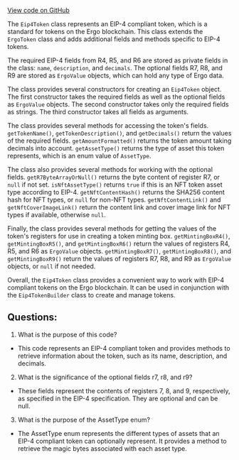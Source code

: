 [View code on GitHub](https://github.com/ergoplatform/ergo-appkit/common/src/main/java/org/ergoplatform/appkit/Eip4Token.java)

The `Eip4Token` class represents an EIP-4 compliant token, which is a standard for tokens on the Ergo blockchain. This class extends the `ErgoToken` class and adds additional fields and methods specific to EIP-4 tokens. 

The required EIP-4 fields from R4, R5, and R6 are stored as private fields in the class: `name`, `description`, and `decimals`. The optional fields R7, R8, and R9 are stored as `ErgoValue` objects, which can hold any type of Ergo data. 

The class provides several constructors for creating an `Eip4Token` object. The first constructor takes the required fields as well as the optional fields as `ErgoValue` objects. The second constructor takes only the required fields as strings. The third constructor takes all fields as arguments. 

The class provides several methods for accessing the token's fields. `getTokenName()`, `getTokenDescription()`, and `getDecimals()` return the values of the required fields. `getAmountFormatted()` returns the token amount taking decimals into account. `getAssetType()` returns the type of asset this token represents, which is an enum value of `AssetType`. 

The class also provides several methods for working with the optional fields. `getR7ByteArrayOrNull()` returns the byte content of register R7, or `null` if not set. `isNftAssetType()` returns `true` if this is an NFT token asset type according to EIP-4. `getNftContentHash()` returns the SHA256 content hash for NFT types, or `null` for non-NFT types. `getNftContentLink()` and `getNftCoverImageLink()` return the content link and cover image link for NFT types if available, otherwise `null`. 

Finally, the class provides several methods for getting the values of the token's registers for use in creating a token minting box. `getMintingBoxR4()`, `getMintingBoxR5()`, and `getMintingBoxR6()` return the values of registers R4, R5, and R6 as `ErgoValue` objects. `getMintingBoxR7()`, `getMintingBoxR8()`, and `getMintingBoxR9()` return the values of registers R7, R8, and R9 as `ErgoValue` objects, or `null` if not needed. 

Overall, the `Eip4Token` class provides a convenient way to work with EIP-4 compliant tokens on the Ergo blockchain. It can be used in conjunction with the `Eip4TokenBuilder` class to create and manage tokens.
## Questions: 
 1. What is the purpose of this code?
- This code represents an EIP-4 compliant token and provides methods to retrieve information about the token, such as its name, description, and decimals.

2. What is the significance of the optional fields r7, r8, and r9?
- These fields represent the contents of registers 7, 8, and 9, respectively, as specified in the EIP-4 specification. They are optional and can be null.

3. What is the purpose of the AssetType enum?
- The AssetType enum represents the different types of assets that an EIP-4 compliant token can optionally represent. It provides a method to retrieve the magic bytes associated with each asset type.